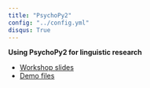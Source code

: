 ```yaml
---
title: "PsychoPy2"
config: "../config.yml"
disqus: True
---
```




__Using PsychoPy2 for linguistic research__  

- [Workshop slides][Workshop slides]
- [Demo files](psychopy_demos.zip)


[Workshop slides]: psychopy2_ws.html
